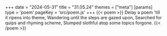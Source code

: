 +++
date = "2024-05-31"
title = "31.05.24"
themes = ["meta"]
[params]
  type = 'poem'
  pageKey = 'src/poem.js'
+++
{{< poem >}}
Delay a poem 'till it ripens into theme,
Wandering until the steps are gazed upon,
Searched for quips and rhyming scheme,
Slumped slothful atop some topics forgone.
{{< /poem >}}